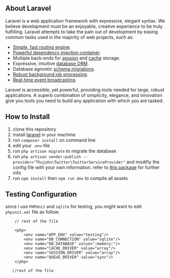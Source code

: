 ## About Laravel

Laravel is a web application framework with expressive, elegant syntax. We believe development must be an enjoyable, creative experience to be truly fulfilling. Laravel attempts to take the pain out of development by easing common tasks used in the majority of web projects, such as:

- [Simple, fast routing engine](https://laravel.com/docs/routing).
- [Powerful dependency injection container](https://laravel.com/docs/container).
- Multiple back-ends for [session](https://laravel.com/docs/session) and [cache](https://laravel.com/docs/cache) storage.
- Expressive, intuitive [database ORM](https://laravel.com/docs/eloquent).
- Database agnostic [schema migrations](https://laravel.com/docs/migrations).
- [Robust background job processing](https://laravel.com/docs/queues).
- [Real-time event broadcasting](https://laravel.com/docs/broadcasting).

Laravel is accessible, yet powerful, providing tools needed for large, robust applications. A superb combination of simplicity, elegance, and innovation give you tools you need to build any application with which you are tasked.

## How to Install

1. clone this repository
2. install [laravel](https://laravel.com/docs/5.5#installation) in your machine
3. run `composer install` on command line
4. edit your `.env` file
5. run `php artisan migrate` to migrate the database
6. run `php artisan vendor:publish --provider="Thujohn\Twitter\TwitterServiceProvider"` and modifiy the config file with your own information. refer to [this package](https://github.com/thujohn/twitter) for further info
7. run `npm install` then `npm run dev` to compile all assets

## Testing Configuration

since i use `PHPUnit` and `sqlite` for testing, you might want to edit `phpunit.xml` file as follow:

```
	// rest of the file
	
    <php>
        <env name="APP_ENV" value="testing"/>
        <env name="DB_CONNECTION" value="sqlite"/>
        <env name="DB_DATABASE" value=":memory:"/>
        <env name="CACHE_DRIVER" value="array"/>
        <env name="SESSION_DRIVER" value="array"/>
        <env name="QUEUE_DRIVER" value="sync"/>
    </php>

   //rest of the file
```

